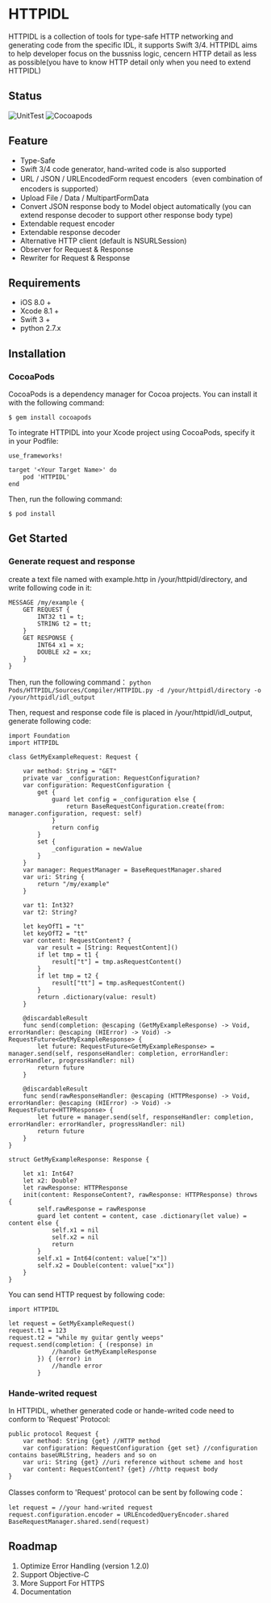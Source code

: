 # HTTPIDL
HTTPIDL is a collection of tools for type-safe HTTP networking and generating code from the specific IDL, it supports Swift 3/4.
HTTPIDL aims to help developer focus on the bussniss logic, cencern HTTP detail as less as possible(you have to know HTTP detail only when you need to extend HTTPIDL)

## Status
![UnitTest](https://img.shields.io/badge/test-passing-brightgreen.svg)   ![Cocoapods](https://img.shields.io/badge/pod-1.1.13-blue.svg)

## Feature
* Type-Safe
* Swift 3/4 code generator, hand-writed code is also supported
* URL / JSON / URLEncodedForm request encoders（even combination of encoders is supported）
* Upload File / Data / MultipartFormData
* Convert JSON response body to Model object automatically (you can extend response decoder to support other response body type)
* Extendable request encoder
* Extendable response decoder
* Alternative HTTP client (default is NSURLSession)
* Observer for Request & Response
* Rewriter for Request & Response

## Requirements
* iOS 8.0 +
* Xcode 8.1 + 
* Swift 3 +
* python 2.7.x

## Installation
### CocoaPods
CocoaPods is a dependency manager for Cocoa projects. You can install it with the following command:

`$ gem install cocoapods`

To integrate HTTPIDL into your Xcode project using CocoaPods, specify it in your Podfile:
```
use_frameworks!

target '<Your Target Name>' do
    pod 'HTTPIDL'
end
```

Then, run the following command:

`$ pod install`

## Get Started
### Generate request and response
create a text file named with example.http in /your/httpidl/directory, and write following code in it:
```
MESSAGE /my/example {
	GET REQUEST {
		INT32 t1 = t;
		STRING t2 = tt;
	}
	GET RESPONSE {
		INT64 x1 = x;
		DOUBLE x2 = xx;
	}
}
```

Then, run the following command：
`python Pods/HTTPIDL/Sources/Compiler/HTTPIDL.py -d /your/httpidl/directory -o /your/httpidl/idl_output`

Then, request and response code file is placed in /your/httpidl/idl_output, generate following code:
```
import Foundation
import HTTPIDL

class GetMyExampleRequest: Request {
    
    var method: String = "GET"
    private var _configuration: RequestConfiguration?
    var configuration: RequestConfiguration {
        get {
            guard let config = _configuration else {
                return BaseRequestConfiguration.create(from: manager.configuration, request: self)
            }
            return config
        }
        set {
            _configuration = newValue
        }
    }
    var manager: RequestManager = BaseRequestManager.shared
    var uri: String {
        return "/my/example"
    }
    
    var t1: Int32?
    var t2: String?
    
    let keyOfT1 = "t"
    let keyOfT2 = "tt"
    var content: RequestContent? {
        var result = [String: RequestContent]()
        if let tmp = t1 {
            result["t"] = tmp.asRequestContent()
        }
        if let tmp = t2 {
            result["tt"] = tmp.asRequestContent()
        }
        return .dictionary(value: result)
    }
    
    @discardableResult
    func send(completion: @escaping (GetMyExampleResponse) -> Void, errorHandler: @escaping (HIError) -> Void) -> RequestFuture<GetMyExampleResponse> {
        let future: RequestFuture<GetMyExampleResponse> = manager.send(self, responseHandler: completion, errorHandler: errorHandler, progressHandler: nil)
        return future
    }
    
    @discardableResult
    func send(rawResponseHandler: @escaping (HTTPResponse) -> Void, errorHandler: @escaping (HIError) -> Void) -> RequestFuture<HTTPResponse> {
        let future = manager.send(self, responseHandler: completion, errorHandler: errorHandler, progressHandler: nil)
        return future
    }
}

struct GetMyExampleResponse: Response {
    
    let x1: Int64?
    let x2: Double?
    let rawResponse: HTTPResponse
    init(content: ResponseContent?, rawResponse: HTTPResponse) throws {
        self.rawResponse = rawResponse
        guard let content = content, case .dictionary(let value) = content else {
            self.x1 = nil
            self.x2 = nil
            return
        }
        self.x1 = Int64(content: value["x"])
        self.x2 = Double(content: value["xx"])
    }
}
```


You can send HTTP request by following code:
```
import HTTPIDL

let request = GetMyExampleRequest()
request.t1 = 123
request.t2 = "while my guitar gently weeps"
request.send(completion: { (response) in
            //handle GetMyExampleResponse
        }) { (error) in
            //handle error
        }
```

### Hande-writed request

In HTTPIDL, whether generated code or hande-writed code need to conform to 'Request' Protocol:
```
public protocol Request {
    var method: String {get} //HTTP method
    var configuration: RequestConfiguration {get set} //configuration contains baseURLString, headers and so on
    var uri: String {get} //uri reference without scheme and host
    var content: RequestContent? {get} //http request body
}
```

Classes conform to 'Request' protocol can be sent by following code：
```
let request = //your hand-writed request
request.configuration.encoder = URLEncodedQueryEncoder.shared
BaseRequestManager.shared.send(request)
```


## Roadmap
1. Optimize Error Handling (version 1.2.0) 
2. Support Objective-C
3. More Support For HTTPS
4. Documentation
